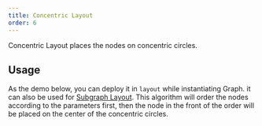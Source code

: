 ```yaml
---
title: Concentric Layout
order: 6
---
```


Concentric Layout places the nodes on concentric circles.

## Usage

As the demo below, you can deploy it in `layout` while instantiating Graph. it can also be used for [Subgraph Layout](/zh/docs/manual/middle/layout/#%E5%AD%90%E5%9B%BE%E5%B8%83%E5%B1%80). This algorithm will order the nodes according to the parameters first, then the node in the front of the order will be placed on the center of the concentric circles.

